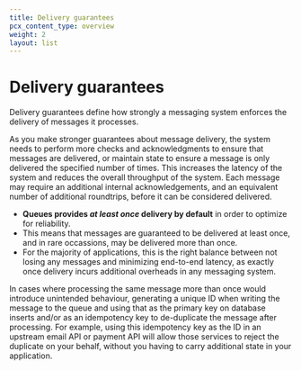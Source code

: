 ```yaml
---
title: Delivery guarantees
pcx_content_type: overview
weight: 2
layout: list
---
```


# Delivery guarantees

Delivery guarantees define how strongly a messaging system enforces the delivery of messages it processes.

As you make stronger guarantees about message delivery, the system needs to perform more checks and acknowledgments to ensure that messages are delivered, or maintain state to ensure a message is only delivered the specified number of times. This increases the latency of the system and reduces the overall throughput of the system. Each message may require an additional internal acknowledgements, and an equivalent number of additional roundtrips, before it can be considered delivered.

* **Queues provides _at least once_ delivery by default** in order to optimize for reliability.
* This means that messages are guaranteed to be delivered at least once, and in rare occassions, may be delivered more than once.
* For the majority of applications, this is the right balance between not losing any messages and minimizing end-to-end latency, as exactly once delivery incurs additional overheads in any messaging system.

In cases where processing the same message more than once would introduce unintended behaviour, generating a unique ID when writing the message to the queue and using that as the primary key on database inserts and/or as an idempotency key to de-duplicate the message after processing. For example, using this idempotency key as the ID in an upstream email API or payment API will allow those services to reject the duplicate on your behalf, without you having to carry additional state in your application.

